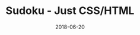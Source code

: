 ---
title: 'Sudoku - Just CSS/HTML'
description: 'Complete a sudoku puzzle without Javascript or server-side interaction.'
gametype: 'simple'
gameid: 99
date: 2018-06-20
tags: []
draft: false
type: 'games'
num19: [{'idx':1,'arr1':[1,2,3,4,5,6,7,8,9],'arr2':[1,2,3,4,5,6,7,8,9]},{'idx':2,'arr1':[1,2,3,4,5,6,7,8,9],'arr2':[1,2,3,4,5,6,7,8,9]},{'idx':3,'arr1':[1,2,3,4,5,6,7,8,9],'arr2':[1,2,3,4,5,6,7,8,9]},{'idx':4,'arr1':[1,2,3,4,5,6,7,8,9],'arr2':[1,2,3,4,5,6,7,8,9]},{'idx':5,'arr1':[1,2,3,4,5,6,7,8,9],'arr2':[1,2,3,4,5,6,7,8,9]},{'idx':6,'arr1':[1,2,3,4,5,6,7,8,9],'arr2':[1,2,3,4,5,6,7,8,9]},{'idx':7,'arr1':[1,2,3,4,5,6,7,8,9],'arr2':[1,2,3,4,5,6,7,8,9]},{'idx':8,'arr1':[1,2,3,4,5,6,7,8,9],'arr2':[1,2,3,4,5,6,7,8,9]},{'idx':9,'arr1':[1,2,3,4,5,6,7,8,9],'arr2':[1,2,3,4,5,6,7,8,9]}]
puzzle: [[0, 0, 0, 6, 0, 5, 9, 0, 0], [0, 0, 7, 0, 1, 0, 0, 0, 0], [5, 0, 0, 0, 7, 2, 0, 4, 0], [3, 0, 6, 0, 0, 0, 0, 0, 7], [0, 1, 8, 0, 0, 0, 2, 6, 0], [9, 0, 0, 0, 0, 0, 3, 0, 5], [0, 7, 0, 1, 2, 0, 0, 0, 6], [0, 0, 0, 0, 8, 0, 4, 0, 0], [0, 0, 4, 3, 0, 9, 0, 0, 0]]
layout: 'sudokucssstatic'
---